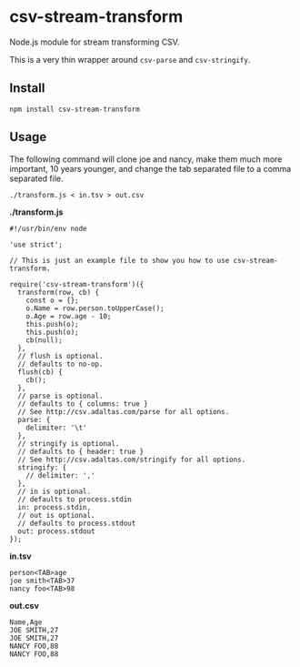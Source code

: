 # csv-stream-transform

Node.js module for stream transforming CSV.

This is a very thin wrapper around `csv-parse` and `csv-stringify`.

## Install

```
npm install csv-stream-transform
```

## Usage

The following command will clone joe and nancy, make them much more important,
10 years younger, and change the tab separated file to a comma separated file.

```
./transform.js < in.tsv > out.csv
```

**./transform.js**

```
#!/usr/bin/env node

'use strict';

// This is just an example file to show you how to use csv-stream-transform.

require('csv-stream-transform')({
  transform(row, cb) {
    const o = {};
    o.Name = row.person.toUpperCase();
    o.Age = row.age - 10;
    this.push(o);
    this.push(o);
    cb(null);
  },
  // flush is optional.
  // defaults to no-op.
  flush(cb) {
    cb();
  },
  // parse is optional.
  // defaults to { columns: true }
  // See http://csv.adaltas.com/parse for all options.
  parse: {
    delimiter: '\t'
  },
  // stringify is optional.
  // defaults to { header: true }
  // See http://csv.adaltas.com/stringify for all options.
  stringify: {
    // delimiter: ','
  },
  // in is optional.
  // defaults to process.stdin
  in: process.stdin,
  // out is optional.
  // defaults to process.stdout
  out: process.stdout
});
```

**in.tsv**

```
person<TAB>age
joe smith<TAB>37
nancy foo<TAB>98
```

**out.csv**

```
Name,Age
JOE SMITH,27
JOE SMITH,27
NANCY FOO,88
NANCY FOO,88
```
